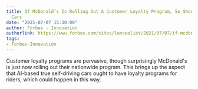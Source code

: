 ```yaml
---
title: If McDonald’s Is Rolling Out A Customer Loyalty Program, So Should AI Self-Driving
  Cars
date: "2021-07-07 15:30:00"
author: Forbes - Innovation
authorlink: https://www.forbes.com/sites/lanceeliot/2021/07/07/if-mcdonalds-is-rolling-out-a-customer-loyalty-program-so-should-ai-self-driving-cars/
tags:
- Forbes-Innovation
---
```

Customer loyalty programs are pervasive, though surprisingly McDonald's is just now rolling out their nationwide program. This brings up the aspect that AI-based true self-driving cars ought to have loyalty programs for riders, which could happen in this way.
